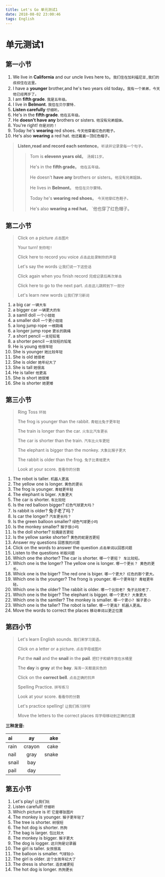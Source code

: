 ```yaml
---
title: Let's Go 单元测试1
date: 2018-08-02 23:00:46
tags: English
---
```



# 单元测试1

## 第一小节


1. We live in **California** and our uncle lives here to。`我们住在加利福尼亚,我们的叔叔住在这里。`
2. I have a **younger** brother,and he's two years old today。`我有一个弟弟，今天他已经两岁了。`
3. I am **fifth grade**. `我是五年级。`
4. I live in **Belmont**. `我住在贝尔蒙特.`
5. **Listen carefully** `仔细听。`
6. He's in the **fifth grade**. `他在五年级。`
7. He **doesn't have any** brothers or sisters. `他没有兄弟姐妹。`
8. You're right! `你是对的！`
9. Today he's **wearing** red shoes. `今天他穿着红色的鞋子。`
10. He's also **wearing** a red hat. `他还戴着一顶红色帽子。`

> **Listen,read and record each sentence**。`听读并记录录每一个句子。`
> 
> >Tom is **elevenn years old**。 `汤姆11岁。`
> >
> >He's in the **fifth grade**。 `他在五年级。`
> >
> >He doesn't **have any** brothers or sisters。`他没有兄弟姐妹。`
> >
> >He lives in **Belmont**。 `他住在贝尔蒙特。`
> >
> >Today he's **wearing red shoes**。 `今天他穿红色鞋子。`
> >
> >He's also **wearing a red hat**。 `他也穿了红色帽子。




## 第二小节


> Click on a picture `点击图片`
> 
> Your turn! `到你啦!`
> 
> Click here to record you voice `点击此处录制你的声音`
> 
> Let's say the words `让我们说一下这些话`
> 
> Click again when you finish record `完成记录后再次单击`
> 
> Click here to go to the next part. `点击这儿跳转到下一部分`
> 
> Let's learn new words `让我们学习新词`



1. a big car `一辆大车`
2. a bigger car `一辆更大的车`
3. a samll doll `一个小娃娃`
4. a smaller doll `一个更小娃娃`
5. a long jump rope  `一根跳绳`
6. a longer jump rope  `更长的跳绳`
7. a short pencil `一支短铅笔`
8. a shorter pencil `一支较短的铅笔`
9. He is young `他很年轻`
10. She is younger `她比较年轻`
11. She is old  `她很老`
12. She is older `她年纪大了`
13. She is tall `她很高`
14. He is taller `他更高`
15. She is short `她很矮`
16. She is shorter `她更矮`


## 第三小节

> Ring Toss `环抛`
> 
> The frog is younger than the rabbit. `青蛙比兔子更年轻`
> 
> The train is longer than the car. `火车比汽车更长`
> 
> The car is shorter than the train. `汽车比火车更短`
> 
> The elephant is bigger than the monkey. `大象比猴子更大`
> 
> The rabbit is older than the frog. `兔子比青蛙更大`
> 
> Look at your score. `查看你的分数`


1. The robot is taller. `机器人更高`
2. The yellow one is longer. `黄色的更长`
3. The frog is younger. `青蛙更年轻`
4. The elephant is biger. `大象更大`
5. The car is shorter. `车比较短`
6. Is the red balloon bigger? `红色气球更大吗？`
7. Is rabbit is older? 兔子老了吗？
8. Is car the longer? `汽车更长吗？`
9. Is the green balloon smaller? `绿色气球更小吗`
10. Is the monkey smaller? `猴子很小吗`
11. Is the doll shorter? `玩偶是否更短`
12. Is the yellow sanke shorter? `黄色的蛇是否更短`
13. Answer my questions `回答我的问题`
14. Click on the words to answer the question `点击单词以回答问题`
15. Listen to the questions `听取问题`
16. Which one the shorter? The car is shorter. `哪一个更短？ 车比较短。 `
17. Which one is the longer?  The yellow one is longer. `哪一个更长？ 黄色的更长。`
18. Whick one is the biger?  The red one is biger. `哪一个更大? 红色的那个更大。`
19. Which one is the younger? The frong is younger. `哪一个更年轻? 青蛙更年轻。`
20. Which one is the older? The rabbit is older. `哪一个比较老? 兔子比较老了.`
21. Which one is the biger? The elephant is bigger. `哪一个更大? 大象更大`
22. Which one is the samller? The monkey is smaller. `哪一个更小? 猴子更小`
23. Which one is the taller? The robot is taller. `哪一个更高? 机器人更高。`
24. Move the words to correct the places `移动单词以更正位置`



## 第四小节

> Let's learn English sounds. `我们来学习英语。`
> 
> Click on a letter or a picture. `点击字母或图片`
> 
> Put the **nail** and the **snail** in the **pail**. `把钉子和蜗牛放在水桶里`
> 
> The **day** is **gray** at the **bay**. `海湾一天都是灰色的`
> 
> Click on the **correct bell**. `点击正确的铃声`
> 
> Spelling Practice. `拼写练习`
> 
> Look at your score. `看看你的分数`
> 
> Let's practice spelling! `让我们练习拼写`
> 
> Move the letters to the correct places `将字母移动到正确的位置`


**三种发音:**

| ai    |   ay   |  ake  |
|:------|:------:| -----:|
| rain  | crayon |  cake |
| nail  | gray   | snake |
| snail | bay    |       |
| pail  | day    |       |



## 第五小节

1. Let's play! `让我们玩`
2. Listen carefull! `仔细听`
3. Which picture is it! `它是哪张图片`
4. The monkey is younger. `猴子更年轻了`
5. The tree is shorter. `树很短`
6. The hot dog is shorter. `热狗`
7. The bag is larger. `包比较大`
8. The monkey is bigger. `猴子更大`
9. The dog is logger. `这只狗是记录器`
10. The girl is taller. `女孩很高`
11. The balloon is smaller. `气球较小`
12. The girl is older. `这个女孩年纪大了`
13. The dress is shorter. `连衣裙更短`
14. The hot dog is longer. `热狗更长`












